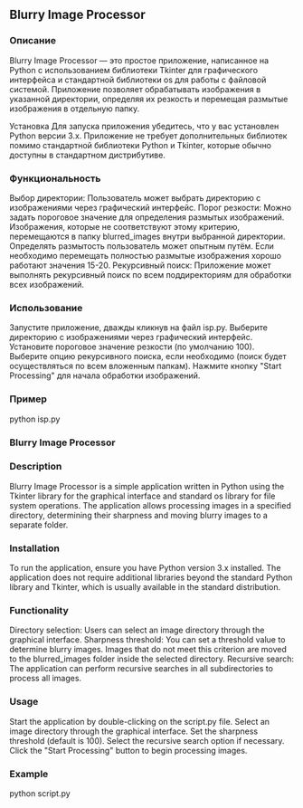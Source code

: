 ## Blurry Image Processor

### Описание

Blurry Image Processor — это простое приложение, написанное на Python с использованием библиотеки Tkinter для графического интерфейса и стандартной библиотеки os для работы с файловой системой. Приложение позволяет обрабатывать изображения в указанной директории, определяя их резкость и перемещая размытые изображения в отдельную папку.

Установка
Для запуска приложения убедитесь, что у вас установлен Python версии 3.x. Приложение не требует дополнительных библиотек помимо стандартной библиотеки Python и Tkinter, которые обычно доступны в стандартном дистрибутиве.

### Функциональность
Выбор директории: Пользователь может выбрать директорию с изображениями через графический интерфейс.
Порог резкости: Можно задать пороговое значение для определения размытых изображений. Изображения, которые не соответствуют этому критерию, перемещаются в папку blurred_images внутри выбранной директории. Определять размытость пользователь может опытным путём. Если необходимо перемещать полностью размытые изображения хорошо работают значения 15-20.
Рекурсивный поиск: Приложение может выполнять рекурсивный поиск по всем поддиректориям для обработки всех изображений.
### Использование
Запустите приложение, дважды кликнув на файл isp.py.
Выберите директорию с изображениями через графический интерфейс.
Установите пороговое значение резкости (по умолчанию 100).
Выберите опцию рекурсивного поиска, если необходимо (поиск будет осуществляться по всем вложенным папкам).
Нажмите кнопку "Start Processing" для начала обработки изображений.
### Пример
python isp.py

### Blurry Image Processor

### Description
Blurry Image Processor is a simple application written in Python using the Tkinter library for the graphical interface and standard os library for file system operations. The application allows processing images in a specified directory, determining their sharpness and moving blurry images to a separate folder.

### Installation
To run the application, ensure you have Python version 3.x installed. The application does not require additional libraries beyond the standard Python library and Tkinter, which is usually available in the standard distribution.

### Functionality
Directory selection: Users can select an image directory through the graphical interface.
Sharpness threshold: You can set a threshold value to determine blurry images. Images that do not meet this criterion are moved to the blurred_images folder inside the selected directory.
Recursive search: The application can perform recursive searches in all subdirectories to process all images.
### Usage
Start the application by double-clicking on the script.py file.
Select an image directory through the graphical interface.
Set the sharpness threshold (default is 100).
Select the recursive search option if necessary.
Click the "Start Processing" button to begin processing images.
### Example
python script.py
